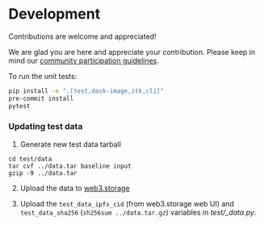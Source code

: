 # Development

Contributions are welcome and appreciated!

We are glad you are here and appreciate your contribution. Please keep in mind
our
[community participation guidelines](https://github.com/InsightSoftwareConsortium/ITK/blob/master/CODE_OF_CONDUCT.md).

To run the unit tests:

```sh
pip install -e ".[test,dask-image,itk,cli]"
pre-commit install
pytest
```

### Updating test data

1. Generate new test data tarball

```
cd test/data
tar cvf ../data.tar baseline input
gzip -9 ../data.tar
```

2. Upload the data to [web3.storage](https://web3.storage)

3. Upload the `test_data_ipfs_cid` (from web3.storage web UI) and
   `test_data_sha256` (`sh256sum ../data.tar.gz`) variables in _test/\_data.py_.
